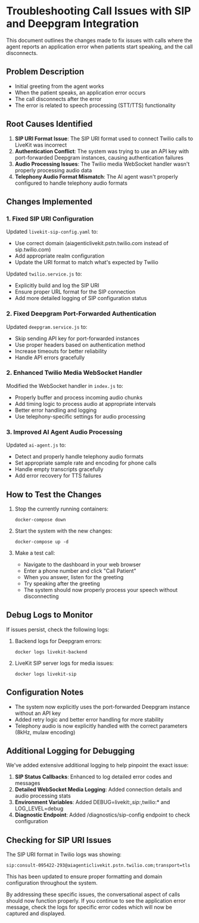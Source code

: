 # Troubleshooting Call Issues with SIP and Deepgram Integration

This document outlines the changes made to fix issues with calls where the agent reports an application error when patients start speaking, and the call disconnects.

## Problem Description

- Initial greeting from the agent works
- When the patient speaks, an application error occurs
- The call disconnects after the error
- The error is related to speech processing (STT/TTS) functionality

## Root Causes Identified

1. **SIP URI Format Issue**: The SIP URI format used to connect Twilio calls to LiveKit was incorrect
2. **Authentication Conflict**: The system was trying to use an API key with port-forwarded Deepgram instances, causing authentication failures
3. **Audio Processing Issues**: The Twilio media WebSocket handler wasn't properly processing audio data
4. **Telephony Audio Format Mismatch**: The AI agent wasn't properly configured to handle telephony audio formats

## Changes Implemented

### 1. Fixed SIP URI Configuration

Updated `livekit-sip-config.yaml` to:
- Use correct domain (aiagenticlivekit.pstn.twilio.com instead of sip.twilio.com)
- Add appropriate realm configuration
- Update the URI format to match what's expected by Twilio

Updated `twilio.service.js` to:
- Explicitly build and log the SIP URI
- Ensure proper URL format for the SIP connection
- Add more detailed logging of SIP configuration status

### 2. Fixed Deepgram Port-Forwarded Authentication

Updated `deepgram.service.js` to:
- Skip sending API key for port-forwarded instances
- Use proper headers based on authentication method
- Increase timeouts for better reliability
- Handle API errors gracefully

### 2. Enhanced Twilio Media WebSocket Handler

Modified the WebSocket handler in `index.js` to:
- Properly buffer and process incoming audio chunks
- Add timing logic to process audio at appropriate intervals
- Better error handling and logging
- Use telephony-specific settings for audio processing

### 3. Improved AI Agent Audio Processing

Updated `ai-agent.js` to:
- Detect and properly handle telephony audio formats
- Set appropriate sample rate and encoding for phone calls
- Handle empty transcripts gracefully
- Add error recovery for TTS failures

## How to Test the Changes

1. Stop the currently running containers:
   ```
   docker-compose down
   ```

2. Start the system with the new changes:
   ```
   docker-compose up -d
   ```

3. Make a test call:
   - Navigate to the dashboard in your web browser
   - Enter a phone number and click "Call Patient"
   - When you answer, listen for the greeting
   - Try speaking after the greeting
   - The system should now properly process your speech without disconnecting

## Debug Logs to Monitor

If issues persist, check the following logs:

1. Backend logs for Deepgram errors:
   ```
   docker logs livekit-backend
   ```

2. LiveKit SIP server logs for media issues:
   ```
   docker logs livekit-sip
   ```

## Configuration Notes

- The system now explicitly uses the port-forwarded Deepgram instance without an API key
- Added retry logic and better error handling for more stability
- Telephony audio is now explicitly handled with the correct parameters (8kHz, mulaw encoding)

## Additional Logging for Debugging

We've added extensive additional logging to help pinpoint the exact issue:

1. **SIP Status Callbacks**: Enhanced to log detailed error codes and messages
2. **Detailed WebSocket Media Logging**: Added connection details and audio processing stats
3. **Environment Variables**: Added DEBUG=livekit:*,sip:*,twilio:* and LOG_LEVEL=debug
4. **Diagnostic Endpoint**: Added /diagnostics/sip-config endpoint to check configuration

## Checking for SIP URI Issues

The SIP URI format in Twilio logs was showing:
```
sip:consult-095422-293@aiagenticlivekit.pstn.twilio.com;transport=tls
```

This has been updated to ensure proper formatting and domain configuration throughout the system.

By addressing these specific issues, the conversational aspect of calls should now function properly. If you continue to see the application error message, check the logs for specific error codes which will now be captured and displayed.